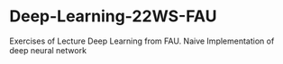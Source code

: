 # Deep-Learning-22WS-FAU
Exercises of Lecture Deep Learning from FAU. Naive Implementation of deep neural network
